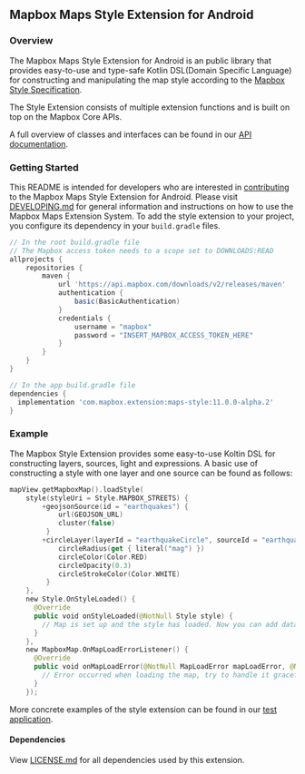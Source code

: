 ## Mapbox Maps Style Extension for Android

### Overview

The Mapbox Maps Style Extension for Android is an public library that provides easy-to-use and type-safe Kotlin DSL(Domain Specific Language) for constructing and manipulating the map style according to the [Mapbox Style Specification](https://docs.mapbox.com/mapbox-gl-js/style-spec/).

The Style Extension consists of multiple extension functions and is built on top on the Mapbox Core APIs.

A full overview of classes and interfaces can be found in our [API documentation](https://docs.mapbox.com/android/beta/maps/guides/styling-map/).

### Getting Started

This README is intended for developers who are interested in [contributing](https://github.com/mapbox/mapbox-maps-android/blob/master/CONTRIBUTING.md) to the Mapbox Maps Style Extension for Android. Please visit [DEVELOPING.md](https://github.com/mapbox/mapbox-maps-android/blob/master/DEVELOPING.md) for general information and instructions on how to use the Mapbox Maps Extension System. To add the style extension to your project, you configure its dependency in your `build.gradle` files.

```groovy
// In the root build.gradle file
// The Mapbox access token needs to a scope set to DOWNLOADS:READ
allprojects {
    repositories {
        maven {
            url 'https://api.mapbox.com/downloads/v2/releases/maven'
            authentication {
                basic(BasicAuthentication)
            }
            credentials {
                username = "mapbox"
                password = "INSERT_MAPBOX_ACCESS_TOKEN_HERE"
            }
        }
    }
}

// In the app build.gradle file
dependencies {
  implementation 'com.mapbox.extension:maps-style:11.0.0-alpha.2'
}
```

### Example

The Mapbox Style Extension provides some easy-to-use Koltin DSL for constructing layers, sources, light and expressions. A basic use of constructing a style with one layer and one source can be found as follows:

```kotlin
mapView.getMapboxMap().loadStyle(
    style(styleUri = Style.MAPBOX_STREETS) {
        +geojsonSource(id = "earthquakes") {
            url(GEOJSON_URL)
            cluster(false)
         }
        +circleLayer(layerId = "earthquakeCircle", sourceId = "earthquakes") {
            circleRadius(get { literal("mag") })
            circleColor(Color.RED)
            circleOpacity(0.3)
            circleStrokeColor(Color.WHITE)
         }
    },
    new Style.OnStyleLoaded() {
      @Override
      public void onStyleLoaded(@NotNull Style style) {
        // Map is set up and the style has loaded. Now you can add data or make other map adjustments.
      }
    },
    new MapboxMap.OnMapLoadErrorListener() {
      @Override
      public void onMapLoadError(@NotNull MapLoadError mapLoadError, @NotNull String s) {
        // Error occurred when loading the map, try to handle it gracefully here
      }
    });
```

More concrete examples of the style extension can be found in our [test application](https://github.com/mapbox/mapbox-maps-android/tree/master/app/src/main/java/com/mapbox/maps/testapp).

#### Dependencies

View [LICENSE.md](LICENSE.md) for all dependencies used by this extension.
